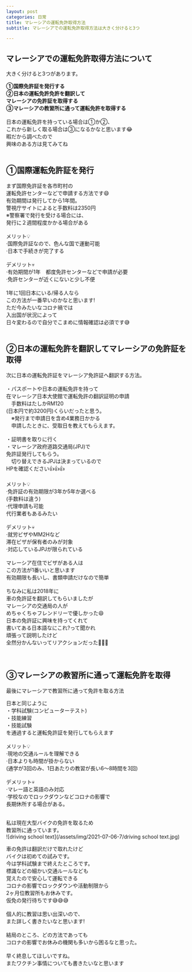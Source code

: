 ```yaml
---
layout: post
categories: 日常
title: マレーシアの運転免許取得方法
subtitle: マレーシアでの運転免許取得方法は大きく分けると3つ

---
```

## マレーシアでの運転免許取得方法について<br>
大きく分けると3つがあります。<br>

**①国際免許証を発行する<br>**
**②日本の運転免許免許を翻訳して<br>**
**マレーシアの免許証を取得する<br>**
**③マレーシアの教習所に通って運転免許を取得する<br>**
<br>
日本の運転免許を持っている場合は①か②、<br>
これから新しく取る場合は③になるかなと思います😂<br>
暇だから調べたので<br>
興味のある方は見てみてね<br>
<br>

## ①国際運転免許証を発行<br>
まず国際免許証を各市町村の<br>
運転免許センターなどで申請する方法です😄<br>
有効期間は発行してから1年間。<br>
警視庁サイトによると手数料は2350円<br>
※警察署で発行を受ける場合には、<br>
発行に２週間程度かかる場合がある<br>
<br>
メリット💡<br>
·国際免許証なので、色んな国で運動可能<br>
·日本で手続きが完了する<br>
<br>
デメリット💀<br>
·有効期間が1年　都度免許センターなどで申請が必要<br>
·免許センターが近くにないと少し不便<br>
<br>
1年に1回日本にいる/帰る人なら<br>
この方法が一番早いのかなと思います!<br>
ただ今みたいなコロナ禍では<br>
入出国が状況によって<br>
日々変わるので自分でこまめに情報確認は必須です😅<br>
<br>

## ②日本の運転免許を翻訳してマレーシアの免許証を取得<br>
次に日本の運転免許証をマレーシア免許証へ翻訳する方法。<br>
<br>
・パスポートや日本の運転免許を持って<br>
  在マレーシア日本大使館で運転免許の翻訳証明の申請<br>
　手数料はたしかRM120<br>
  (日本円で約3200円)くらいだったと思う。<br>
　※発行まで申請日を含め4業務日かかる<br>
　申請したときに、受取日を教えてもらえます。<br>
<br>
・証明書を取りに行く<br>
・マレーシア政府道路交通局(JPJ)で<br>
  免許証発行してもらう。<br>
　切り替えできるJPJは決まっているので<br>
  HPを確認ください👍👍👍<br>
<br>
メリット💡<br>
·免許証の有効期限が3年か5年か選べる<br>
 (手数料は違う)<br>
·代理申請も可能<br>
 代行業者もあるみたい<br>
<br>
デメリット💀<br>
·就労ビザやMM2Hなど<br>
 滞在ビザが保有者のみが対象<br>
·対応しているJPJが限られている<br>
<br>
マレーシア在住でビザがある人は<br>
この方法が1番いいと思います<br>
有効期限も長いし、書類申請だけなので簡単<br>
<br>
ちなみに私は2018年に<br>
車の免許証を翻訳してもらいましたが<br>
マレーシアの交通局の人が<br>
めちゃくちゃフレンドリーで優しかった😄<br>
日本の免許証に興味を持ってくれて<br>
書いてある日本語なにこれ?って聞かれ<br>
頑張って説明したけど<br>
全然分かんないってリアクションだった🤣🤣🤣<br>
<br>
<br>

## ③マレーシアの教習所に通って運転免許を取得<br>
最後にマレーシアで教習所に通って免許を取る方法<br>

日本と同じように<br>
・学科試験(コンピューターテスト)<br>
・技能練習<br>
・技能試験<br>
を通過すると運転免許証を発行してもらえます<br>
<br>
メリット💡<br>
·現地の交通ルールを理解できる<br>
·日本よりも時間が掛からない<br>
(通学が3回のみ、1日あたりの教習が長い6〜8時間を3回)<br>
<br>
デメリット💀<br>
·マレー語と英語のみ対応<br>
·学校なのでロックダウンなどコロナの影響で<br>
 長期休所する場合がある。<br>
<br>

私は現在大型バイクの免許を取るため<br>
教習所に通っています。<br>
![driving school text](/assets/img/2021-07-06-7/driving school text.jpg)<br>

車の免許は翻訳だけで取れたけど<br>
バイクは初めての試みです。<br>
今は学科試験まで終えたところです。<br>
標識などの細かい交通ルールなども<br>
覚えたので安心して運転できる<br>
コロナの影響でロックダウンや活動制限から<br>
2ヶ月位教習所もお休みです。<br>
仮免の発行待ちです😅😅😅<br>
<br>
個人的に教習は思い出深いので、<br>
また詳しく書きたいなと思います!<br>
<br>
結局のところ、どの方法であっても<br>
コロナの影響でお休みの機関も多いから困るなと思った。<br>
<br>
早く終息してほしいですね。<br>
またワクチン事情についても書きたいなと思います<br>
<br>
<br>
<br>